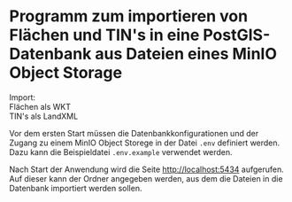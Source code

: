 # Programm zum importieren von Flächen und TIN's in eine PostGIS-Datenbank aus Dateien eines MinIO Object Storage

Import:<br>
Flächen als WKT <br>
TIN's als LandXML

Vor dem ersten Start müssen die Datenbankkonfigurationen und der Zugang zu einem MinIO Object Storege in der Datei `.env` definiert werden. Dazu kann die Beispieldatei `.env.example` verwendet werden.

Nach Start der Anwendung wird die Seite [http://localhost:5434](http://localhost:5434) aufgerufen. Auf dieser kann der Ordner angegeben werden, aus dem die Dateien in die Datenbank importiert werden sollen. 
